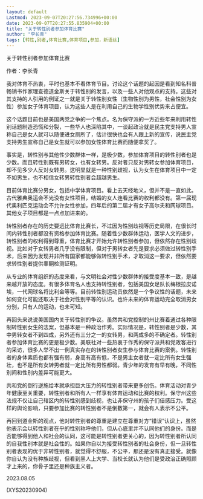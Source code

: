 ```yaml
---
layout: default
Lastmod: 2023-09-07T20:27:56.734996+00:00
date: 2023-09-07T20:27:55.835904+00:00
title: "关于转性别者参加体育比赛"
author: "李长青"
tags: [转性,别者,体育比赛,体育项目,参加，新语丝]
---
```


关于转性别者参加体育比赛

作者：李长青

我对体育不热衷，平时也基本不看体育节目。讨论这个话题的起因是看到知名科普畅销书作家理查德道金斯关于转性别的发言，以及一些人对他观点的支持。这些对其支持的人引用的例证之一就是关于转性别女性（生物性别为男性，社会性别为女性）参加女子体育项目，认为这些人是在利用自己的生物学性别优势来占便宜。

这个话题目前也是美国两党之争的一个焦点。名为保守派的一方近些年来利用转性别话题制造恐慌和分裂，一些华人也深陷其中，一谈起政治就是民主党支持男人宣称自己是女人就可以随便进女厕所了，估计很快也会有人跟上新的宣传，说民主党支持男生宣称自己是女生就可以参加女性体育比赛而随便拿奖了。

事实是，转性别与其他性少数群体一样，是极少数，参加体育项目的转性别者也是少数。而且转性别既有男转女，也有女转男。反对者只反对男转女参加体育项目，却不见多少人反对女转男。这明显就是一种性别歧视，认为女生在体育项目中一定不如男生，也不相信女转男转性别者会超越男生。

目前体育比赛分男女，包括中学体育项目。看上去天经地义，但并不是一直如此。古代雅典奥运会不光没有女性项目，结婚的女人连看比赛的权利都没有。第一届现代奥利匹克运动会不允许女性参加，四年后的第二届才有女子高尔夫和网球项目。其他女子项目都是一点点加进来的。

转性别者存在的历史要远比体育比赛长，不过因为性别歧视等历史局限，在很长时间内转性别者都没有资格参加体育比赛。随着性少数群体运动，医学人文的进步，转性别者的权利得到尊重，体育比赛才开始允许转性别者参加，但依然存在性别歧视。比如对于女转男者几乎没有限制，但对于男转女者先是要求必须做过转性别手术，后来因为发现并非所有国家都能够做转性别手术，才取消这一要求，但依然要求转性别者提供睾酮检测证明。

从专业的体育组织的态度来看，与文明社会对性少数群体的接受度基本一致，是越来越开放的态度。有很多体育名人也支持转性别者，包括美国女足队长梅根拉皮诺埃，一代网球名将比利金等等。目前转性别运动员依然是一个争议性的话题，未来如何变化可能还取决于社会对性别平等的认识。也许未来的体育运动完全取消男女分别，只有人的运动，也未可知。

再回头来说说美国国内关于转性别的争议。虽然共和党控制的州比赛着通过各种限制转性别女生的法案，但基本是一种政治作秀。实际情况是，转性别者是少数，其中男转女者不到四成，另外还有三分之一的女转男，和两成多的不确定者。转性别者参加体育比赛的更是极少数。美联社对一些热衷于作秀的保守派共和党政客进行的采访，很多人举不出一例真实存在的转性别者女生参与体育比赛的案例。转性别者的身体素质也都有强有弱，身高有高有低，不是男主女者就一定比所有女生强壮，也不是所有女转男者就一定比所有男性都弱。青少年的发育有早有晚，不同性别间和性别内差异可能更大。

共和党的倒行逆施给本就承担巨大压力的转性别者带来更多创伤。体育活动对青少年健康至关重要，转性别者和所有人一样享有体育运动和比赛的权利。保守州这些法规不仅让自己辖区内的转性别感到歧视，也让非保守州的孩子们倍感压力。受这样的舆论影响，只要参加比赛的转性别者不是倒数第一，就会有人表示不公平。

再回到道金斯的观点，他对转性别者的尊重是建立在尊重对方“错误”认识上，虽然他表示会以转性别者在乎的性别称呼他们，但从心底里并不认同他们的身份。而是否能够得到他人和社会的认同，这可能是转性别者更关心的，因为转性别者所认同的自我性别本就是社会性的。如果你自以为接受转性别者的社会身份，但一旦转性别者表现的优于非转性别者，就觉得不舒服，不公平，那还是没有真正接受。就像你自认为没有种族歧视，但看到黑人上大学、当校长就认为他们是受政治正确照顾才上来的，你骨子里还是种族主义者。

2023.08.05

(XYS20230904)

